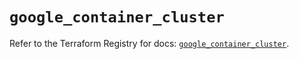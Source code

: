 # `google_container_cluster`

Refer to the Terraform Registry for docs: [`google_container_cluster`](https://registry.terraform.io/providers/hashicorp/google-beta/6.49.1/docs/resources/google_container_cluster).
